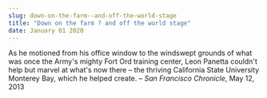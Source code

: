 ```yaml
---
slug: down-on-the-farm--and-off-the-world-stage
title: "Down on the farm ? and off the world stage"
date: January 01 2020
---
```


<p>As he motioned from his office window to the windswept grounds of what was once the Army's mighty Fort Ord training center, Leon Panetta couldn't help but marvel at what's now there – the thriving California State University Monterey Bay, which he helped create. – <em>San Francisco Chronicle</em>, May 12, 2013
</p>
